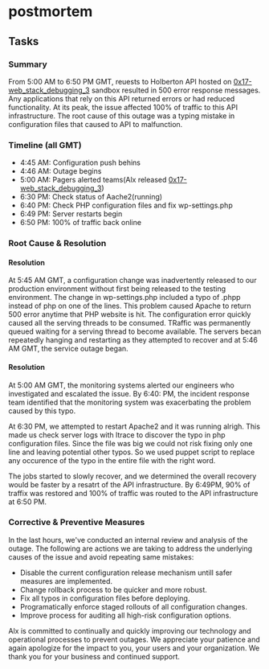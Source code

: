 # postmortem

## Tasks
### Summary

From 5:00 AM to 6:50 PM GMT, reuests to Holberton API hosted on [0x17-web_stack_debugging_3](../0x17-web_stack_debugging_3) sandbox resulted in 500 error response messages. Any applications that rely on this API returned errors or had reduced functionality. At its peak, the issue affected 100% of traffic to this API infrastructure. The root cause of this outage was a typing mistake in configuration files that caused to API to malfunction.

### Timeline (all GMT)

* 4:45 AM: Configuration push behins
* 4:46 AM: Outage begins
* 5:00 AM: Pagers alerted teams(Alx released [0x17-web_stack_debugging_3](../0x17-web_stack_debugging_3))
* 6:30 PM: Check status of Aache2(running)
* 6:40 PM: Check PHP configuration files and fix wp-settings.php
* 6:49 PM: Server restarts begin
* 6:50 PM: 100% of traffic back online

### Root Cause & Resolution
#### Resolution

At 5:45 AM GMT, a configuration change was inadvertently released to our production environment without first being released to the testing environment. The change in wp-settings.php included a typo of .phpp instead of php on one of the lines. This problem caused Apache to return 500 error anytime that PHP website is hit. The configuration error quickly caused all the serving threads to be consumed. TRaffic was permanently queued waiting for a serving thread to become available. The servers becan repeatedly hanging and restarting as they attempted to recover and at 5:46 AM GMT, the service outage began.

#### Resolution

At 5:00 AM GMT, the monitoring systems alerted our engineers who investigated and escalated the issue. By 6:40: PM, the incident response team identified that the monitoring system was exacerbating the problem caused by this typo.

At 6:30 PM, we attempted to restart Apache2 and it was running alrigh. This made us check server logs with ltrace to discover the typo in php configuration files. Since the file was big we could not risk fixing only one line and leaving potential other typos. So we used puppet script to replace any occurence of the typo in the entire file with the right word.

The jobs started to slowly recover, and we determined the overall recovery would be faster by a resatrt of the API infrastructure. By 6:49PM, 90% of traffix was restored and 100% of traffic was routed to the API infrastructure at 6:50 PM.

### Corrective & Preventive Measures

In the last hours, we've conducted an internal review and analysis of the outage. The following are actions we are taking to address the underlying causes of the issue and avoid repeating same mistakes:
* Disable the current configuration release mechanism untill safer measures are implemented.
* Change rollback process to be quicker and more robust.
* Fix all typos in configuration files before deploying.
* Programatically enforce staged rollouts of all configuration changes.
* Improve process for auditing all high-risk configuration options.

Alx is committed to continually and quickly improving our technology and operational processes to prevent outages. We appreciate your patience and again apologize for the impact to you, your users and your organization. We thank you for your business and continued support.

